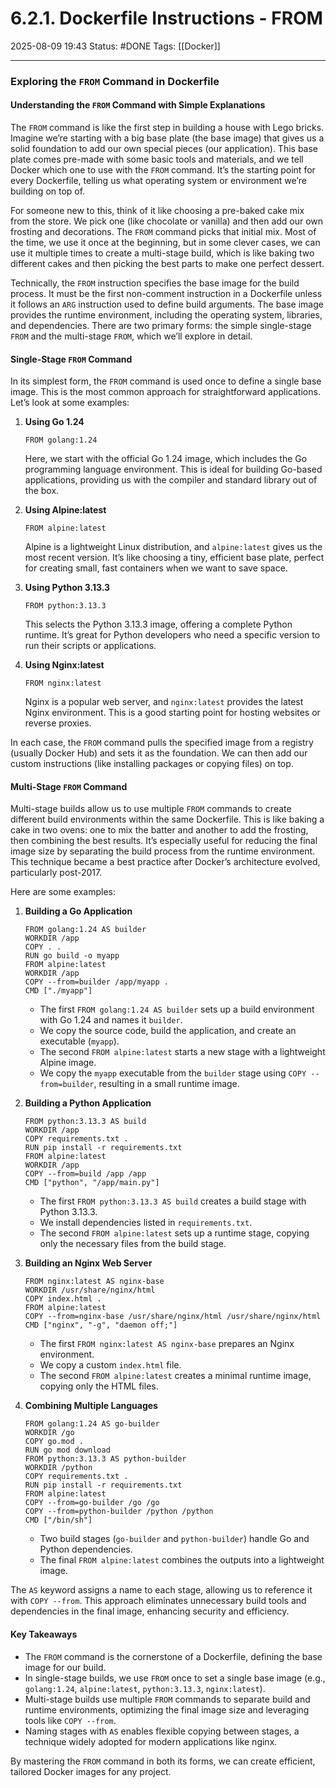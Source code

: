 # 6.2.1. Dockerfile Instructions - FROM

2025-08-09 19:43
Status: #DONE 
Tags: [[Docker]]

---
### Exploring the `FROM` Command in Dockerfile

#### Understanding the `FROM` Command with Simple Explanations

The `FROM` command is like the first step in building a house with Lego bricks. Imagine we’re starting with a big base plate (the base image) that gives us a solid foundation to add our own special pieces (our application). This base plate comes pre-made with some basic tools and materials, and we tell Docker which one to use with the `FROM` command. It’s the starting point for every Dockerfile, telling us what operating system or environment we’re building on top of.

For someone new to this, think of it like choosing a pre-baked cake mix from the store. We pick one (like chocolate or vanilla) and then add our own frosting and decorations. The `FROM` command picks that initial mix. Most of the time, we use it once at the beginning, but in some clever cases, we can use it multiple times to create a multi-stage build, which is like baking two different cakes and then picking the best parts to make one perfect dessert.

Technically, the `FROM` instruction specifies the base image for the build process. It must be the first non-comment instruction in a Dockerfile unless it follows an `ARG` instruction used to define build arguments. The base image provides the runtime environment, including the operating system, libraries, and dependencies. There are two primary forms: the simple single-stage `FROM` and the multi-stage `FROM`, which we’ll explore in detail.

#### Single-Stage `FROM` Command

In its simplest form, the `FROM` command is used once to define a single base image. This is the most common approach for straightforward applications. Let’s look at some examples:

1. **Using Go 1.24**
   ```
   FROM golang:1.24
   ```
   Here, we start with the official Go 1.24 image, which includes the Go programming language environment. This is ideal for building Go-based applications, providing us with the compiler and standard library out of the box.

2. **Using Alpine:latest**
   ```
   FROM alpine:latest
   ```
   Alpine is a lightweight Linux distribution, and `alpine:latest` gives us the most recent version. It’s like choosing a tiny, efficient base plate, perfect for creating small, fast containers when we want to save space.

3. **Using Python 3.13.3**
   ```
   FROM python:3.13.3
   ```
   This selects the Python 3.13.3 image, offering a complete Python runtime. It’s great for Python developers who need a specific version to run their scripts or applications.

4. **Using Nginx:latest**
   ```
   FROM nginx:latest
   ```
   Nginx is a popular web server, and `nginx:latest` provides the latest Nginx environment. This is a good starting point for hosting websites or reverse proxies.

In each case, the `FROM` command pulls the specified image from a registry (usually Docker Hub) and sets it as the foundation. We can then add our custom instructions (like installing packages or copying files) on top.

#### Multi-Stage `FROM` Command

Multi-stage builds allow us to use multiple `FROM` commands to create different build environments within the same Dockerfile. This is like baking a cake in two ovens: one to mix the batter and another to add the frosting, then combining the best results. It’s especially useful for reducing the final image size by separating the build process from the runtime environment. This technique became a best practice after Docker’s architecture evolved, particularly post-2017.

Here are some examples:

1. **Building a Go Application**
   ```
   FROM golang:1.24 AS builder
   WORKDIR /app
   COPY . .
   RUN go build -o myapp
   FROM alpine:latest
   WORKDIR /app
   COPY --from=builder /app/myapp .
   CMD ["./myapp"]
   ```
   - The first `FROM golang:1.24 AS builder` sets up a build environment with Go 1.24 and names it `builder`.
   - We copy the source code, build the application, and create an executable (`myapp`).
   - The second `FROM alpine:latest` starts a new stage with a lightweight Alpine image.
   - We copy the `myapp` executable from the `builder` stage using `COPY --from=builder`, resulting in a small runtime image.

2. **Building a Python Application**
   ```
   FROM python:3.13.3 AS build
   WORKDIR /app
   COPY requirements.txt .
   RUN pip install -r requirements.txt
   FROM alpine:latest
   WORKDIR /app
   COPY --from=build /app /app
   CMD ["python", "/app/main.py"]
   ```
   - The first `FROM python:3.13.3 AS build` creates a build stage with Python 3.13.3.
   - We install dependencies listed in `requirements.txt`.
   - The second `FROM alpine:latest` sets up a runtime stage, copying only the necessary files from the build stage.

3. **Building an Nginx Web Server**
   ```
   FROM nginx:latest AS nginx-base
   WORKDIR /usr/share/nginx/html
   COPY index.html .
   FROM alpine:latest
   COPY --from=nginx-base /usr/share/nginx/html /usr/share/nginx/html
   CMD ["nginx", "-g", "daemon off;"]
   ```
   - The first `FROM nginx:latest AS nginx-base` prepares an Nginx environment.
   - We copy a custom `index.html` file.
   - The second `FROM alpine:latest` creates a minimal runtime image, copying only the HTML files.

4. **Combining Multiple Languages**
   ```
   FROM golang:1.24 AS go-builder
   WORKDIR /go
   COPY go.mod .
   RUN go mod download
   FROM python:3.13.3 AS python-builder
   WORKDIR /python
   COPY requirements.txt .
   RUN pip install -r requirements.txt
   FROM alpine:latest
   COPY --from=go-builder /go /go
   COPY --from=python-builder /python /python
   CMD ["/bin/sh"]
   ```
   - Two build stages (`go-builder` and `python-builder`) handle Go and Python dependencies.
   - The final `FROM alpine:latest` combines the outputs into a lightweight image.

The `AS` keyword assigns a name to each stage, allowing us to reference it with `COPY --from`. This approach eliminates unnecessary build tools and dependencies in the final image, enhancing security and efficiency.

#### Key Takeaways

- The `FROM` command is the cornerstone of a Dockerfile, defining the base image for our build.
- In single-stage builds, we use `FROM` once to set a single base image (e.g., `golang:1.24`, `alpine:latest`, `python:3.13.3`, `nginx:latest`).
- Multi-stage builds use multiple `FROM` commands to separate build and runtime environments, optimizing the final image size and leveraging tools like `COPY --from`.
- Naming stages with `AS` enables flexible copying between stages, a technique widely adopted for modern applications like nginx.

By mastering the `FROM` command in both its forms, we can create efficient, tailored Docker images for any project.